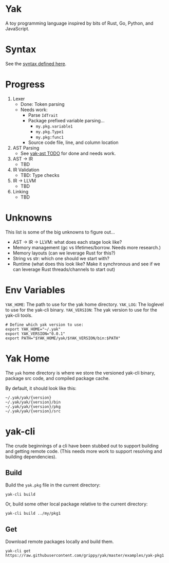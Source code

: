 # Yak

A toy programming language inspired by bits of Rust, Go, Python, and JavaScript.

# Syntax

See the [syntax defined here](./SYNTAX.md).

# Progress

1. Lexer
    - Done: Token parsing
    - Needs work:
        - Parse `IdTrait`
        - Package prefixed variable parsing...
            - `my.pkg.variable1`
            - `my.pkg.Type1`
            - `my.pkg:func1`
        - Source code file, line, and column location
2. AST Parsing
    - See [yak-ast TODO](./yak-ast/TODO.md) for done and needs work.
3. AST -> IR
    - TBD
5. IR Validation
    - TBD: Type checks
5. IR -> LLVM
    - TBD
6. Linking
    - TBD

# Unknowns

This list is some of the big unknowns to figure out...

- AST -> IR -> LLVM: what does each stage look like?
- Memory management (gc vs lifetimes/borrow. Needs more research.)
- Memory layouts (can we leverage Rust for this?)
- String vs str: which one should we start with?
- Runtime (what does this look like? Make it synchronous and see if we can leverage Rust threads/channels to start out)

# Env Variables

`YAK_HOME`: The path to use for the yak home directory.
`YAK_LOG`: The loglevel to use for the yak-cli binary.
`YAK_VERSION`: The yak version to use for the yak-cli tools.

```
# Define which yak version to use:
export YAK_HOME="~/.yak"
export YAK_VERSION="0.0.1"
export PATH="$YAK_HOME/yak/$YAK_VERSION/bin:$PATH"
```

# Yak Home

The `yak` home directory is where we store the versioned yak-cli binary, package src code, and compiled package cache.

By default, it should look like this:

```
~/.yak/yak/{version}
~/.yak/yak/{version}/bin
~/.yak/yak/{version}/pkg
~/.yak/yak/{version}/src
```

# yak-cli

The crude beginnings of a cli have been stubbed out to support building and getting remote code. (This needs more work to support resolving and building dependencies).

## Build

Build the `yak.pkg` file in the current directory:

```
yak-cli build
```

Or, build some other local package relative to the current directory:

```
yak-cli build ../my/pkg1
```

## Get

Download remote packages locally and build them.

```
yak-cli get https://raw.githubusercontent.com/grippy/yak/master/examples/yak-pkg1
```